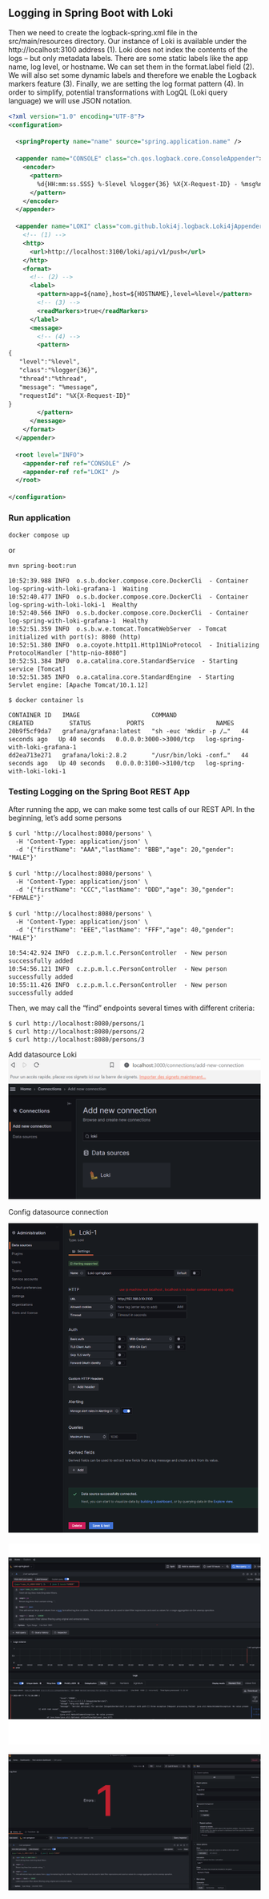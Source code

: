 ## Logging in Spring Boot with Loki

Then we need to create the logback-spring.xml file in the src/main/resources directory.
Our instance of Loki is available under the http://localhost:3100 address (1).
Loki does not index the contents of the logs – but only metadata labels.
There are some static labels like the app name, log level, or hostname.
We can set them in the format.label field (2).
We will also set some dynamic labels and therefore we enable the Logback markers feature (3).
Finally, we are setting the log format pattern (4).
In order to simplify, potential transformations with LogQL (Loki query language) we will use JSON notation.

````xml
<?xml version="1.0" encoding="UTF-8"?>
<configuration>

  <springProperty name="name" source="spring.application.name" />

  <appender name="CONSOLE" class="ch.qos.logback.core.ConsoleAppender">
    <encoder>
      <pattern>
        %d{HH:mm:ss.SSS} %-5level %logger{36} %X{X-Request-ID} - %msg%n
      </pattern>
    </encoder>
  </appender>

  <appender name="LOKI" class="com.github.loki4j.logback.Loki4jAppender">
    <!-- (1) -->
    <http>
      <url>http://localhost:3100/loki/api/v1/push</url>
    </http>
    <format>
      <!-- (2) -->
      <label>
        <pattern>app=${name},host=${HOSTNAME},level=%level</pattern>
        <!-- (3) -->
        <readMarkers>true</readMarkers>
      </label>
      <message>
        <!-- (4) -->
        <pattern>
{
   "level":"%level",
   "class":"%logger{36}",
   "thread":"%thread",
   "message": "%message",
   "requestId": "%X{X-Request-ID}"
}
        </pattern>
      </message>
    </format>
  </appender>

  <root level="INFO">
    <appender-ref ref="CONSOLE" />
    <appender-ref ref="LOKI" />
  </root>

</configuration>
````

### Run application 

````shell
docker compose up
````
or
````shell
mvn spring-boot:run
````

````text
10:52:39.988 INFO  o.s.b.docker.compose.core.DockerCli  - Container log-spring-with-loki-grafana-1  Waiting
10:52:40.477 INFO  o.s.b.docker.compose.core.DockerCli  - Container log-spring-with-loki-loki-1  Healthy
10:52:40.566 INFO  o.s.b.docker.compose.core.DockerCli  - Container log-spring-with-loki-grafana-1  Healthy
10:52:51.359 INFO  o.s.b.w.e.tomcat.TomcatWebServer  - Tomcat initialized with port(s): 8080 (http)
10:52:51.380 INFO  o.a.coyote.http11.Http11NioProtocol  - Initializing ProtocolHandler ["http-nio-8080"]
10:52:51.384 INFO  o.a.catalina.core.StandardService  - Starting service [Tomcat]
10:52:51.385 INFO  o.a.catalina.core.StandardEngine  - Starting Servlet engine: [Apache Tomcat/10.1.12]
````

````shell
$ docker container ls
````

````text
CONTAINER ID   IMAGE                    COMMAND                  CREATED          STATUS          PORTS                    NAMES
20b9f5cf9da7   grafana/grafana:latest   "sh -euc 'mkdir -p /…"   44 seconds ago   Up 40 seconds   0.0.0.0:3000->3000/tcp   log-spring-with-loki-grafana-1
dd2ea713e271   grafana/loki:2.8.2       "/usr/bin/loki -conf…"   44 seconds ago   Up 40 seconds   0.0.0.0:3100->3100/tcp   log-spring-with-loki-loki-1

````

### Testing Logging on the Spring Boot REST App
After running the app, we can make some test calls of our REST API. In the beginning, let’s add some persons
````shell
$ curl 'http://localhost:8080/persons' \
  -H 'Content-Type: application/json' \
  -d '{"firstName": "AAA","lastName": "BBB","age": 20,"gender": "MALE"}'

$ curl 'http://localhost:8080/persons' \
  -H 'Content-Type: application/json' \
  -d '{"firstName": "CCC","lastName": "DDD","age": 30,"gender": "FEMALE"}'

$ curl 'http://localhost:8080/persons' \
  -H 'Content-Type: application/json' \
  -d '{"firstName": "EEE","lastName": "FFF","age": 40,"gender": "MALE"}'
````
````text
10:54:42.924 INFO  c.z.p.m.l.c.PersonController  - New person successfully added
10:54:56.121 INFO  c.z.p.m.l.c.PersonController  - New person successfully added
10:55:11.426 INFO  c.z.p.m.l.c.PersonController  - New person successfully added
````

Then, we may call the “find” endpoints several times with different criteria:

````shell
$ curl http://localhost:8080/persons/1
$ curl http://localhost:8080/persons/2
$ curl http://localhost:8080/persons/3
````

Add datasource Loki
![info!](images/001-add-datasource-loki.png)

Config datasource connection

![info](images/002-config-datasource-connection-loki.png)

![info](images/003-query.png)

![info](images/004-query-log-error.png)
